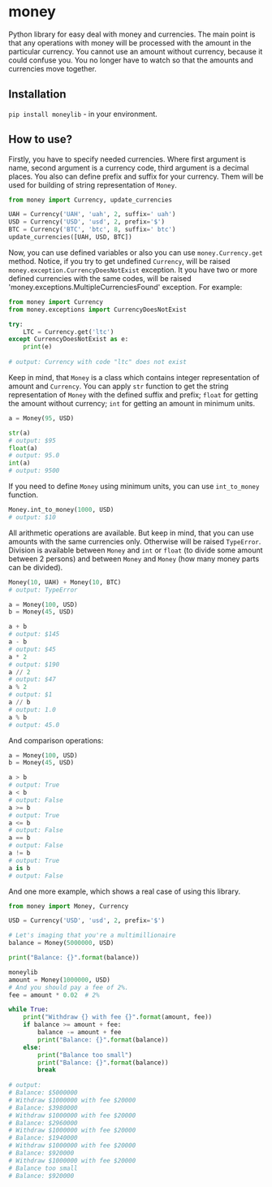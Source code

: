 # money
Python library for easy deal with money and currencies. The main point is that any operations with money will be processed with the amount in the particular currency.
You cannot use an amount without currency, because it could confuse you. You no longer have to watch so that the amounts and currencies move together.

## Installation
`pip install moneylib` - in your environment.

## How to use?

Firstly, you have to specify needed currencies. Where first argument is name, second argument is a currency code, third argument is a decimal places.
You also can define prefix and suffix for your currency. Them will be used for building of string representation of `Money`.

```python
from money import Currency, update_currencies

UAH = Currency('UAH', 'uah', 2, suffix=' uah')
USD = Currency('USD', 'usd', 2, prefix='$')
BTC = Currency('BTC', 'btc', 8, suffix=' btc')
update_currencies([UAH, USD, BTC])
```

Now, you can use defined variables or also you can use `money.Currency.get` method.
Notice, if you try to get undefined `Currency`, will be raised `money.exception.CurrencyDoesNotExist` exception.
It you have two or more defined currencies with the same codes, will be raised 'money.exceptions.MultipleCurrenciesFound' exception.
For example:
```python
from money import Currency
from money.exceptions import CurrencyDoesNotExist

try:
    LTC = Currency.get('ltc')
except CurrencyDoesNotExist as e:
    print(e)
    
# output: Currency with code "ltc" does not exist
```

Keep in mind, that `Money` is a class which contains integer representation of amount and `Currency`.
You can apply `str` function to get the string representation of `Money` with the defined suffix and prefix; 
`float` for getting the amount without currency; `int` for getting an amount in minimum units.

```python
a = Money(95, USD)

str(a)
# output: $95
float(a)
# output: 95.0
int(a)
# output: 9500

``` 

If you need to define `Money` using minimum units, you can use `int_to_money` function.

```python
Money.int_to_money(1000, USD)
# output: $10
```

All arithmetic operations are available. But keep in mind, that you can use amounts with the same currencies only.
Otherwise will be raised `TypeError`.
Division is available between `Money` and `int` or `float` (to divide some amount between 2 persons) and between `Money` and `Money` (how many money parts can be divided).

```python
Money(10, UAH) + Money(10, BTC)
# output: TypeError

a = Money(100, USD)
b = Money(45, USD)

a + b
# output: $145
a - b
# output: $45
a * 2
# output: $190
a // 2
# output: $47
a % 2
# output: $1
a // b
# output: 1.0
a % b
# output: 45.0
```

And comparison operations:

```python
a = Money(100, USD)
b = Money(45, USD)

a > b
# output: True
a < b
# output: False
a >= b
# output: True
a <= b
# output: False
a == b
# output: False
a != b
# output: True
a is b
# output: False
```

And one more example, which shows a real case of using this library.

```python
from money import Money, Currency

USD = Currency('USD', 'usd', 2, prefix='$')

# Let's imaging that you're a multimillionaire
balance = Money(5000000, USD)

print("Balance: {}".format(balance))

moneylib
amount = Money(1000000, USD)
# And you should pay a fee of 2%.
fee = amount * 0.02  # 2%

while True:
    print("Withdraw {} with fee {}".format(amount, fee))
    if balance >= amount + fee:
        balance -= amount + fee
        print("Balance: {}".format(balance))
    else:
        print("Balance too small")
        print("Balance: {}".format(balance))
        break
        
# output:
# Balance: $5000000
# Withdraw $1000000 with fee $20000
# Balance: $3980000
# Withdraw $1000000 with fee $20000
# Balance: $2960000
# Withdraw $1000000 with fee $20000
# Balance: $1940000
# Withdraw $1000000 with fee $20000
# Balance: $920000
# Withdraw $1000000 with fee $20000
# Balance too small
# Balance: $920000
```
